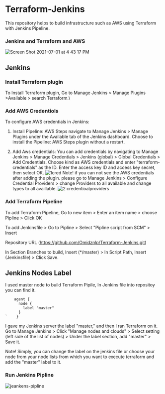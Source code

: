 # Terraform-Jenkins
This repository helps to build infrastructure such as AWS using Terraform with Jenkins Pipeline.
### Jenkins and Terraform and AWS


![Screen Shot 2021-07-01 at 4 43 17 PM](https://user-images.githubusercontent.com/87664653/173849388-eeff12a6-806a-4a1e-8c40-a25af72267c8.png)

## Jenkins

### Install Terraform plugin

To Install Terraform plugin,
Go to Manage Jenkins > Manage Plugins >Available > search Terraform.\

### Add AWS Credentiols

To configure AWS credentials in Jenkins:

1. Install Pipeline: AWS Steps
 navigate to Manage Jenkins > Manage Plugins under the Available tab of the Jenkins dashboard. Choose to install the Pipeline: AWS Steps plugin without a restart.

2. Add Aws credentials:
  You can add credentials by navigating to Manage Jenkins > Manage Credentials > Jenkins (global) > Global Credentials > Add Credentials. Choose kind as AWS credentials and enter "terraform-credentials" as the ID. Enter the access key ID and access key secret, then select OK.
![1cred](https://user-images.githubusercontent.com/87664653/176715051-1f5689b8-54b6-41a5-bc20-5540d8023519.png)
Note!
if you can not see the AWS credentials after adding the plugin.
please go to Manage Jenkins >  Configure Credential Providers > change Providers to all available and change types to all availlable.
![2 credentioalproviders](https://user-images.githubusercontent.com/87664653/176715202-9e3c1f24-1fac-4d49-a836-3f2692822b08.png)

### Add Terraform Pipeline

To add Terraform Pipeline,
Go to new item > Enter an item name > choose Pipline > Click OK

To add Jenkinsfile > Go to Pipline > Select "Pipline script from SCM" > Insert

Repository URL (<https://github.com/Omidznlp/Terraform-Jenkins.git>)


In Section Branches to build, Insert (*/master) > In Script Path, Insert (Jenkinsfile) > Click Save.


## Jenkins Nodes Label

I used master node to build Terraform Pipile, In Jenkins file into repositoy you can find it.

```
    agent {
      node {
        label "master"
      } 
`    }
```

I gave my Jenkins server the label "master," and then I ran Terraform on it.
Go to Manage Jenkins > Click "Manage nodes and clouds" > Select setting (left side of the list of nodes) > Under the label section, add "master" > Save it.

Note! Simply, you can change the label on the jenkins file or choose your node from your node lists from which you want to execute terraform and add the "master" label to it.

### Run Jenkins Pipline

![jeankens-pipline](https://user-images.githubusercontent.com/87664653/174333990-f6b5789d-13cc-4d00-817e-75516f4f0018.png)
